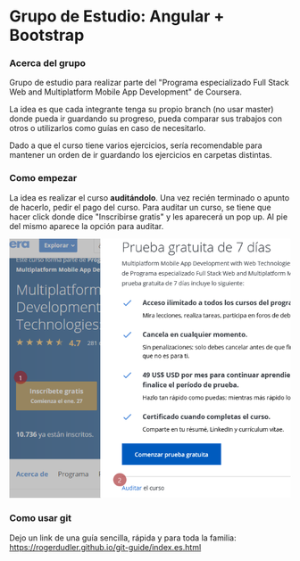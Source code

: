 # Grupo de Estudio: Angular + Bootstrap

### Acerca del grupo 

Grupo de estudio para realizar parte del "Programa especializado Full Stack Web and Multiplatform Mobile App Development" de Coursera.

La idea es que cada integrante tenga su propio branch (no usar master) donde pueda ir guardando su progreso, pueda comparar sus trabajos con otros o utilizarlos como guías en caso de necesitarlo.

Dado a que el curso tiene varios ejercicios, sería recomendable para mantener un orden de ir guardando los ejercicios en carpetas distintas.

### Como empezar

La idea es realizar el curso **auditándolo**. Una vez recién terminado o apunto de hacerlo, pedir el pago del curso.
Para auditar un curso, se tiene que hacer click donde dice "Inscribirse gratis" y les aparecerá un pop up. Al pie del mismo aparece la opción para auditar.

![](images/guia-auditar.png)

### Como usar git

Dejo un link de una guía sencilla, rápida y para toda la familia:
https://rogerdudler.github.io/git-guide/index.es.html
